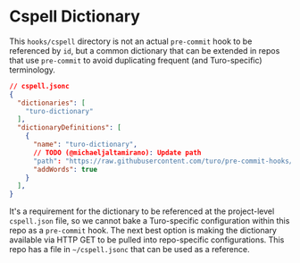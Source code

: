 # Cspell Dictionary

This `hooks/cspell` directory is not an actual `pre-commit` hook to be referenced by `id`, but a common dictionary that can be extended in repos that use `pre-commit` to avoid duplicating frequent (and Turo-specific) terminology.

```json
// cspell.jsonc
{
  "dictionaries": [
    "turo-dictionary"
  ],
  "dictionaryDefinitions": [
    {
      "name": "turo-dictionary",
      // TODO (@michaeljaltamirano): Update path
      "path": "https://raw.githubusercontent.com/turo/pre-commit-hooks/spike/testing-cspell-integration-michael/hooks/cspell/turo-dictionary.txt",
      "addWords": true
    }
  ],
}
```

It's a requirement for the dictionary to be referenced at the project-level `cspell.json` file, so we cannot bake a Turo-specific configuration within this repo as a `pre-commit` hook. The next best option is making the dictionary available via HTTP GET to be pulled into repo-specific configurations. This repo has a file in `~/cspell.jsonc` that can be used as a reference.
